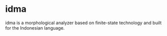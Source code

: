 idma
====
idma is a morphological analyzer based on finite-state technology and built for the Indonesian language.
